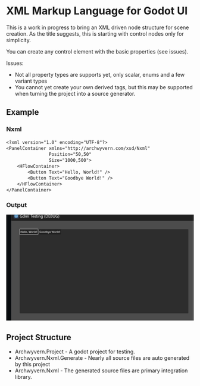XML Markup Language for Godot UI
================================

This is a work in progress to bring an XML driven node structure for scene creation.
As the title suggests, this is starting with control nodes only for simplicity.

You can create any control element with the basic properties (see issues).

Issues:
- Not all property types are supports yet, only scalar, enums and a few variant types
- You cannot yet create your own derived tags, but this may be supported when turning the project into a source generator.

Example
-------

### Nxml

	<?xml version="1.0" encoding="UTF-8"?>
	<PanelContainer xmlns="http://archwyvern.com/xsd/Nxml"
					Position="50,50"
					Size="1000,500">
		<HFlowContainer>
			<Button Text="Hello, World!" />
			<Button Text="Goodbye World!" />
		</HFlowContainer>
	</PanelContainer>

### Output

![Example Image](docs/assets/example.png "Example Image")

Project Structure
-----------------

- Archwyvern.Project - A godot project for testing.
- Archwyvern.Nxml.Generate - Nearly all source files are auto generated by this project
- Archwyvern.Nxml - The generated source files are primary integration library.